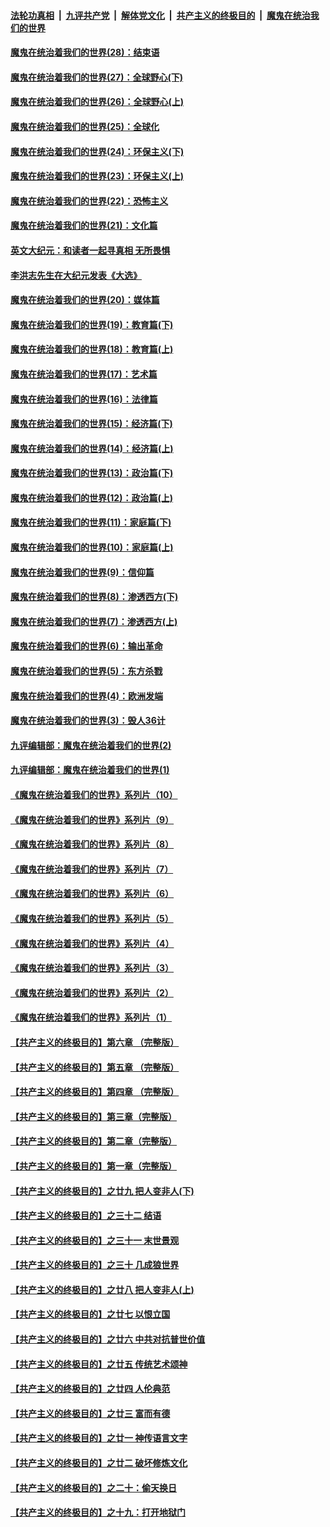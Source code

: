 

####  [法轮功真相](../../../../basic/blob/master/README.md?t=03291931) &nbsp;|&nbsp; [九评共产党](../../../../9ping.md/blob/master/README.md?t=03291931) &nbsp;|&nbsp; [解体党文化](../../../../jtdwh.md/blob/master/README.md?t=03291931)  &nbsp;|&nbsp; [共产主义的终极目的](../../../../gczydzjmd.md/blob/master/README.md?t=03291931) &nbsp;|&nbsp; [魔鬼在统治我们的世界](../../../../mgztzwmdsj.md/blob/master/README.md?t=03291931) 

#### [魔鬼在统治着我们的世界(28)：结束语](../pages/nsc422/n10936246.md?t=03291931) 

#### [魔鬼在统治着我们的世界(27)：全球野心(下)](../pages/nsc422/n10928319.md?t=03291931) 

#### [魔鬼在统治着我们的世界(26)：全球野心(上)](../pages/nsc422/n10900318.md?t=03291931) 

#### [魔鬼在统治着我们的世界(25)：全球化](../pages/nsc422/n10788205.md?t=03291931) 

#### [魔鬼在统治着我们的世界(24)：环保主义(下)](../pages/nsc422/n10695307.md?t=03291931) 

#### [魔鬼在统治着我们的世界(23)：环保主义(上)](../pages/nsc422/n10688613.md?t=03291931) 

#### [魔鬼在统治着我们的世界(22)：恐怖主义](../pages/nsc422/n10614727.md?t=03291931) 

#### [魔鬼在统治着我们的世界(21)：文化篇](../pages/nsc422/n10597706.md?t=03291931) 

#### [英文大纪元：和读者一起寻真相 无所畏惧](../pages/nsc422/n12542027.md?t=03291931) 

#### [李洪志先生在大纪元发表《大选》](../pages/nsc422/n12534746.md?t=03291931) 

#### [魔鬼在统治着我们的世界(20)：媒体篇](../pages/nsc422/n10586579.md?t=03291931) 

#### [魔鬼在统治着我们的世界(19)：教育篇(下)](../pages/nsc422/n10564808.md?t=03291931) 

#### [魔鬼在统治着我们的世界(18)：教育篇(上)](../pages/nsc422/n10526970.md?t=03291931) 

#### [魔鬼在统治着我们的世界(17)：艺术篇](../pages/nsc422/n10499093.md?t=03291931) 

#### [魔鬼在统治着我们的世界(16)：法律篇](../pages/nsc422/n10485969.md?t=03291931) 

#### [魔鬼在统治着我们的世界(15)：经济篇(下)](../pages/nsc422/n10469975.md?t=03291931) 

#### [魔鬼在统治着我们的世界(14)：经济篇(上)](../pages/nsc422/n10457370.md?t=03291931) 

#### [魔鬼在统治着我们的世界(13)：政治篇(下)](../pages/nsc422/n10448270.md?t=03291931) 

#### [魔鬼在统治着我们的世界(12)：政治篇(上)](../pages/nsc422/n10444576.md?t=03291931) 

#### [魔鬼在统治着我们的世界(11)：家庭篇(下)](../pages/nsc422/n10440961.md?t=03291931) 

#### [魔鬼在统治着我们的世界(10)：家庭篇(上)](../pages/nsc422/n10435448.md?t=03291931) 

#### [魔鬼在统治着我们的世界(9)：信仰篇](../pages/nsc422/n10432159.md?t=03291931) 

#### [魔鬼在统治着我们的世界(8)：渗透西方(下)](../pages/nsc422/n10429603.md?t=03291931) 

#### [魔鬼在统治着我们的世界(7)：渗透西方(上)](../pages/nsc422/n10426013.md?t=03291931) 

#### [魔鬼在统治着我们的世界(6)：输出革命](../pages/nsc422/n10421536.md?t=03291931) 

#### [魔鬼在统治着我们的世界(5)：东方杀戮](../pages/nsc422/n10417707.md?t=03291931) 

#### [魔鬼在统治着我们的世界(4)：欧洲发端](../pages/nsc422/n10414890.md?t=03291931) 

#### [魔鬼在统治着我们的世界(3)：毁人36计](../pages/nsc422/n10411583.md?t=03291931) 

#### [九评编辑部：魔鬼在统治着我们的世界(2)](../pages/nsc422/n10410036.md?t=03291931) 

#### [九评编辑部：魔鬼在统治着我们的世界(1)](../pages/nsc422/n10406825.md?t=03291931) 

#### [《魔鬼在统治着我们的世界》系列片（10）](../pages/nsc422/n12292670.md?t=03291931) 

#### [《魔鬼在统治着我们的世界》系列片（9）](../pages/nsc422/n12290859.md?t=03291931) 

#### [《魔鬼在统治着我们的世界》系列片（8）](../pages/nsc422/n12287445.md?t=03291931) 

#### [《魔鬼在统治着我们的世界》系列片（7）](../pages/nsc422/n12283425.md?t=03291931) 

#### [《魔鬼在统治着我们的世界》系列片（6）](../pages/nsc422/n12282314.md?t=03291931) 

#### [《魔鬼在统治着我们的世界》系列片（5）](../pages/nsc422/n12281419.md?t=03291931) 

#### [《魔鬼在统治着我们的世界》系列片（4）](../pages/nsc422/n12274024.md?t=03291931) 

#### [《魔鬼在统治着我们的世界》系列片（3）](../pages/nsc422/n12271322.md?t=03291931) 

#### [《魔鬼在统治着我们的世界》系列片（2）](../pages/nsc422/n12269049.md?t=03291931) 

#### [《魔鬼在统治着我们的世界》系列片（1）](../pages/nsc422/n12267575.md?t=03291931) 

#### [【共产主义的终极目的】第六章 （完整版）](../pages/nsc422/n11428913.md?t=03291931) 

#### [【共产主义的终极目的】第五章 （完整版）](../pages/nsc422/n11428912.md?t=03291931) 

#### [【共产主义的终极目的】第四章 （完整版）](../pages/nsc422/n11428907.md?t=03291931) 

#### [【共产主义的终极目的】第三章（完整版）](../pages/nsc422/n11428848.md?t=03291931) 

#### [【共产主义的终极目的】第二章（完整版）](../pages/nsc422/n11428831.md?t=03291931) 

#### [【共产主义的终极目的】第一章（完整版）](../pages/nsc422/n11417651.md?t=03291931) 

#### [【共产主义的终极目的】之廿九 把人变非人(下)](../pages/nsc422/n11344140.md?t=03291931) 

#### [【共产主义的终极目的】之三十二 结语](../pages/nsc422/n11360535.md?t=03291931) 

#### [【共产主义的终极目的】之三十一 末世景观](../pages/nsc422/n11351129.md?t=03291931) 

#### [【共产主义的终极目的】之三十 几成狼世界](../pages/nsc422/n11348280.md?t=03291931) 

#### [【共产主义的终极目的】之廿八 把人变非人(上)](../pages/nsc422/n11340492.md?t=03291931) 

#### [【共产主义的终极目的】之廿七 以恨立国](../pages/nsc422/n11336944.md?t=03291931) 

#### [【共产主义的终极目的】之廿六 中共对抗普世价值](../pages/nsc422/n11324785.md?t=03291931) 

#### [【共产主义的终极目的】之廿五 传统艺术颂神](../pages/nsc422/n11296396.md?t=03291931) 

#### [【共产主义的终极目的】之廿四 人伦典范](../pages/nsc422/n11296397.md?t=03291931) 

#### [【共产主义的终极目的】之廿三 富而有德](../pages/nsc422/n11283598.md?t=03291931) 

#### [【共产主义的终极目的】之廿一 神传语言文字](../pages/nsc422/n11263265.md?t=03291931) 

#### [【共产主义的终极目的】之廿二 破坏修炼文化](../pages/nsc422/n11245728.md?t=03291931) 

#### [【共产主义的终极目的】之二十：偷天换日](../pages/nsc422/n11238846.md?t=03291931) 

#### [【共产主义的终极目的】之十九：打开地狱门](../pages/nsc422/n11206376.md?t=03291931) 

